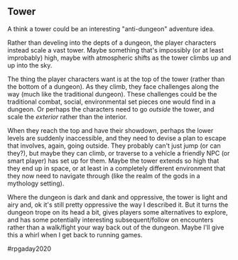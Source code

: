 ## Tower

A think a tower could be an interesting "anti-dungeon" adventure idea. 

Rather than develing into the depts of a dungeon, the player characters instead
scale a vast tower. Maybe something that's impossibly (or at least improbably)
high, maybe with atmospheric shifts as the tower climbs up and up into the sky.

The thing the player characters want is at the top of the tower (rather than the
bottom of a dungeon). As they climb, they face challenges along the way (much
like the traditional dungeon). These challenges could be the traditional combat,
social, environmental set pieces one would find in a dungeon. Or perhaps the
characters need to go _outside_ the tower, and scale the _exterior_ rather than
the interior.

When they reach the top and have their showdown, perhaps the lower levels are
suddenly inaccessible, and they need to devise a plan to escape that involves,
again, going outside. They probably can't just jump (or can they?), but maybe
they can climb, or traverse to a vehicle a friendly NPC (or smart player) has
set up for them. Maybe the tower extends so high that they end up in space, or
at least in a completely different environment that they now need to navigate
through (like the realm of the gods in a mythology setting).

Where the dungeon is dark and dank and oppressive, the tower is light and airy
and, ok it's still pretty oppressive the way I described it. But it turns the
dungeon trope on its head a bit, gives players some alternatives to explore, and
has some potentially interesting subsequent/follow on encounters rather than a
walk/fight your way back out of the dungeon. Maybe I'll give this a whirl when I
get back to running games.

#rpgaday2020